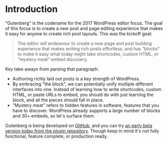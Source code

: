 # Introduction

"Gutenberg" is the codename for the 2017 WordPress editor focus. The goal of this focus is to create a new post and page editing experience that makes it easy for anyone to create rich post layouts. This was the kickoff goal:
 
> The editor will endeavour to create a new page and post building experience that makes writing rich posts effortless, and has “blocks” to make it easy what today might take shortcodes, custom HTML, or “mystery meat” embed discovery.
 
Key take-aways from parsing that paragraph:
 
- Authoring richly laid out posts is a key strength of WordPress.
- By embracing "the block", we can potentially unify multiple different interfaces into one. Instead of learning how to write shortcodes, custom HTML, or paste URLs to embed, you should do with just learning the block, and all the pieces should fall in place.
- "Mystery meat" refers to hidden features in software, features that you have to discover. WordPress already supports a large number of blocks and 30+ embeds, so let's surface them.
 
Gutenberg is being developed on [GitHub](https://github.com/WordPress/gutenberg), and you can try [an early beta version today from the plugin repository](https://wordpress.org/plugins/gutenberg/). Though keep in mind it's not fully functional, feature complete, or production ready.
